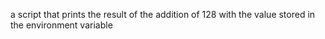 a script that prints the result of the addition of 128 with the value stored in the environment variable 
